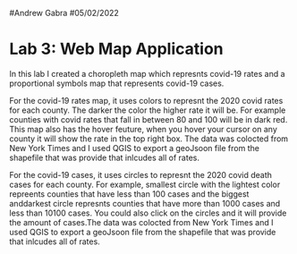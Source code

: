 #Andrew Gabra
#05/02/2022
# Lab 3: Web Map Application

In this lab I created a choropleth map which represnts covid-19 rates and a proportional symbols map that represents covid-19 cases.

For the covid-19 rates map, it uses colors to represnt the 2020 covid rates for each county. The darker the color the higher rate it will be. For example counties with covid rates that fall in between 80 and 100 will be in dark red. This map also has the hover feuture, when you hover your cursor on any county it will show the rate in the top right box. The data was colocted from New York Times and I used QGIS to export a geoJsoon file from the shapefile that was provide that inlcudes all of rates.

For the covid-19 cases, it uses circles to represnt the 2020 covid death cases for each county. For example, smallest circle with the lightest color repreents counties that have less than 100 cases and the biggest anddarkest circle represnts counties that have more than 1000 cases and less than 10100 cases. You could also click on the circles and it will provide the amount of cases.The data was colocted from New York Times and I used QGIS to export a geoJsoon file from the shapefile that was provide that inlcudes all of rates.
